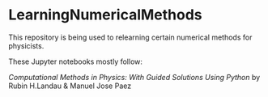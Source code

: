 # LearningNumericalMethods
This repository is being used to relearning certain numerical methods for physicists.

These Jupyter notebooks mostly follow:

<i>Computational Methods in Physics: With Guided Solutions Using Python</i> by Rubin H.Landau & Manuel Jose Paez
